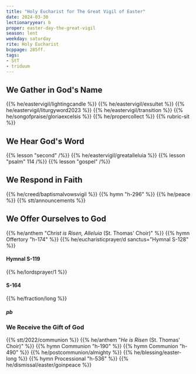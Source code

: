 ```yaml
---
title: "Holy Eucharist for The Great Vigil of Easter"
date: 2024-03-30
lectionaryyear: b
proper: easter-day-the-great-vigil
season: lent
weekday: saturday
rite: Holy Eucharist
bcppage: 285ff.
tags:
- StT
- triduum
---
```

## We Gather in God's Name
{{% he/eastervigil/lightingcandle %}}
{{% he/eastervigil/exsultet %}}
{{% he/eastervigil/liturgyword2023 %}}
{{% he/eastervigil/transition %}}
{{% he/songofpraise/gloriaexcelsis %}}
{{% he/propercollect %}}
{{% rubric-sit %}}
## We Hear God's Word
{{% lesson "second" /%}}
{{% he/eastervigil/greatalleluia %}}
{{% lesson "psalm" 114 /%}}
{{% lesson "gospel" /%}}
## We Respond in Faith
{{% he/creed/baptismalvowsvigil %}}
{{% hymn "h-296" %}}
{{% he/peace %}}
{{% stt/announcements %}}
## We Offer Ourselves to God
{{% he/anthem "_Christ is Risen, Alleluia_ (St. Thomas' Choir)" %}}
{{% hymn Offertory "h-174" %}}
{{% he/eucharisticprayer/d sanctus="Hymnal S-128" %}}
#### Hymnal S-119
{{% he/lordsprayer/1 %}}
#### S-164
{{% he/fraction/long %}}
##### pb
### We Receive the Gift of God
{{% stt/2022/communion %}}
{{% he/anthem "_He is Risen_ (St. Thomas' Choir)" %}}
{{% hymn Communion "h-190" %}}
{{% hymn Communion "h-490" %}}
{{% he/postcommunion/almighty %}}
{{% he/blessing/easter-long %}}
{{% hymn Processional "h-536" %}}
{{% he/dismissal/easter/goinpeace %}}


